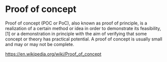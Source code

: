 # Proof of concept

Proof of concept (POC or PoC), also known as proof of principle, is a realization of a certain method or idea in order to demonstrate its feasibility,[1] or a demonstration in principle with the aim of verifying that some concept or theory has practical potential. A proof of concept is usually small and may or may not be complete.

https://en.wikipedia.org/wiki/Proof_of_concept
